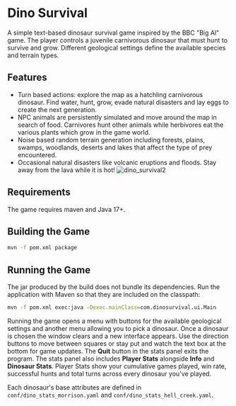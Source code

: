 # Dino Survival

A simple text-based dinosaur survival game inspired by the BBC "Big Al" game. The player controls a juvenile carnivorous dinosaur that must hunt to survive and grow. Different geological settings define the available species and terrain types.

## Features

- Turn based actions: explore the map as a hatchling carnivorous dinosaur. Find water, hunt, grow, evade natural disasters and lay eggs to create the next generation.
- NPC animals are persistently simulated and move around the map in search of food. Carnivores hunt other animals while herbivores eat the various plants which grow in the game world.
- Noise based random terrain generation including forests, plains, swamps, woodlands, deserts and lakes that affect the type of prey encountered.
- Occasional natural disasters like volcanic eruptions and floods. Stay away from the lava while it is hot!
![dino_survival2](https://github.com/user-attachments/assets/2422b694-39cd-4f3d-a854-7f3e4c95fca5)

## Requirements

The game requires maven and Java 17+.

## Building the Game

```bash
mvn -f pom.xml package
```

## Running the Game

The jar produced by the build does not bundle its dependencies. Run the
application with Maven so that they are included on the classpath:

```bash
mvn -f pom.xml exec:java -Dexec.mainClass=com.dinosurvival.ui.Main
```

Running the game opens a menu with buttons for the available
geological settings and another menu allowing you to pick a dinosaur. Once a dinosaur is chosen the
window clears and a new interface appears. Use the direction buttons to move
between squares or stay put and watch the text box at the bottom for game
updates. The **Quit** button in the stats panel exits the program.
The stats panel also includes **Player Stats** alongside **Info** and
**Dinosaur Stats**. Player Stats show your cumulative games played, win rate,
successful hunts and total turns across every dinosaur you've played.

Each dinosaur's base attributes are defined in `conf/dino_stats_morrison.yaml` and `conf/dino_stats_hell_creek.yaml`.
